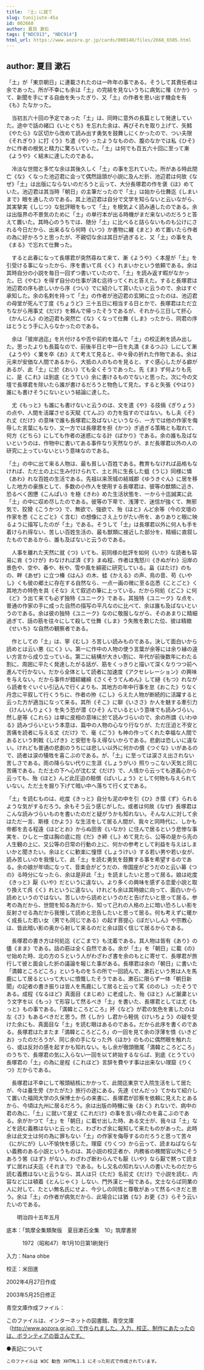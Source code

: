 ```yaml
---
title: 『土』に就て
slug: tunijiute-45a
id: 002668
author: 夏目 漱石
tags: ["NDC913", "NDC914"]
html_url: https://www.aozora.gr.jp/cards/000148/files/2668_6505.html
---
```


## author: 夏目 漱石

「土」が「東京朝日」に連載されたのは一昨年の事である。そうして其責任者は余であった。所が不幸にも余は「土」の完結を見ないうちに病気に罹《かか》って、新聞を手にする自由を失ったぎり、又「土」の作者を思い出す機会を有《も》たなかった。

　当初五六十回の予定であった「土」は、同時に意外の長篇として発達していた。途中で話の緒口《いとぐち》を忘れた余は、再びそれを取り上げて、矢鱈《やたら》な区切から改めて読み出す勇気を鼓舞しにくかったので、つい夫限《それぎり》に打《う》ち遣《や》ったようなものの、腹のなかでは私《ひそ》かに作者の根気と精力に驚ろいていた。「土」は何でも百五六十回に至って漸《ようや》く結末に達したのである。

　冷淡な世間と多忙な余は其後久しく「土」の事を忘れていた。所がある時此間亡《な》くなった池辺君に会って偶然話頭が小説に及んだ折、池辺君は何故《なぜ》「土」は出版にならないのだろうと云って、大分長塚君の作を褒《ほ》めていた。池辺君は其当時「朝日」の主筆だったので「土」は始から仕舞迄《しまいまで》眼を通したのである。其上池辺君は自分で文学を知らないと云いながら、其実摯実《しじつ》な批評眼をもって「土」を根気よく読み通したのである。余は出版界の不景気のために「土」の単行本が出る時機がまだ来ないのだろうと答えて置いた。其時心のうちでは、随分「土」に比べると詰らないものも公けにされる今日だから、出来るなら何時《いつ》か書物に纏《まと》めて置いたら作者の為に好かろうと思ったが、不親切な余は其日が過ぎると、又「土」の事を丸《まる》で忘れて仕舞った。

　すると此春になって長塚君が突然尋ねて来て、漸《ようや》く本屋が「土」を引受ける事になったから、序を書いて呉《く》れまいかという依頼である。余は其時自分の小説を毎日一回ずつ書いていたので、「土」を読み返す暇がなかった。已《やむ》を得ず自分の仕事が済む迄待ってくれと答えた。すると長塚君は池辺君の序も欲しいから序《つい》でに紹介して貰いたいと云うので、余はすぐ承知した。余の名刺を持って「土」の作者が池辺君の玄関に立ったのは、池辺君の母堂が死んで丁度《ちょうど》三十五日に相当する日とかで、長塚君はただ立ちながら用事丈《だけ》を頼んで帰ったそうであるが、それから三日して肝心《かんじん》の池辺君も突然亡《な》くなって仕舞《しま》ったから、同君の序はとうとう手に入らなかったのである。

　余は「彼岸過迄」を片付けるや否や前約を踏んで「土」の校正刷を読み出した。思ったよりも長篇なので、前後半日と中一日を丸潰《まるつぶ》しにして漸《ようや》く業を卒《お》えて考えて見ると、中々骨の折れた作物である。余は元来が安価な人間であるから、大抵の人のものを見ると、すぐ感心したがる癖があるが、此「土」に於《おい》ても全くそうであった。先《ま》ず何よりも先に、是《これ》は到底《とうてい》余に書けるものでないと思った。次に今の文壇で長塚君を除いたら誰が書けるだろうと物色して見た。すると矢張《やはり》誰にも書けそうにないという結論に達した。

　尤《もっと》も誰にも書けないと云うのは、文を遣《や》る技倆《ぎりょう》の点や、人間を活躍させる天賦《てんぷ》の力を指すのではない。もし夫《そ》れ丈《だけ》の意味で誰も長塚君に及ばないというなら、一方では他の作家を侮辱した言葉にもなり、又一方では長塚君を担《かつ》ぎ過ぎる策略とも取れて、何方《どちら》にしても作者の迷惑になる計《ばかり》である。余の誰も及ばないというのは、作物中に書いてある事件なり天然なりが、まだ長塚君以外の人の研究に上っていないという意味なのである。

「土」の中に出て来る人物は、最も貧しい百姓である。教育もなければ品格もなければ、ただ土の上に生み付けられて、土と共に生長した蛆《うじ》同様に憐《あわ》れな百姓の生活である。先祖以来茨城の結城郡《ゆうきぐん》に居を移した地方の豪族として、多数の小作人を使用する長塚君は、彼等の獣類に近き、恐るべく困憊《こんぱい》を極《きわ》めた生活状態を、一から十迄誠実に此「土」の中に収め尽したのである。彼等の下卑で、浅薄で、迷信が強くて、無邪気で、狡猾《こうかつ》で、無欲で、強欲で、殆《ほと》んど余等（今の文壇の作家を悉《ことごと》く含む）の想像にさえ上りがたい所を、ありありと眼に映るように描写したのが「土」である。そうして「土」は長塚君以外に何人も手を着けられ得ない、苦しい百姓生活の、最も獣類に接近した部分を、精細に直叙したものであるから、誰も及ばないと云うのである。

　人事を離れた天然に就《つ》いても、前同様の批評を如何《いか》な読者も容易に肯《うけが》わなければ済《す》まぬ程、作者は鬼怒川《きぬがわ》沿岸の景色や、空や、春や、秋や、雪や風を綿密に研究している。畠《はたけ》のもの、畔《あぜ》に立つ榛《はん》の木、蛙《かえる》の声、鳥の音、苟《いやし》くも彼の郷土に存在する自然なら、一点一画の微に至る迄悉《ことごと》く其地方の特色を具《そな》えて叙述の筆に上っている。だから何処《どこ》に何《ど》う出て来ても必ず独特《ユニーク》である。其独特《ユニーク》な点を、普通の作家の手に成った自然の描写の平凡なのに比べて、余は誰も及ばないというのである。余は彼の独特《ユニーク》なのに敬服しながら、そのあまりに精細過ぎて、話の筋を往々にして殺して仕舞《しま》う失敗を歎じた位、彼は精緻《せいち》な自然の観察者である。

　作としての「土」は、寧《むし》ろ苦しい読みものである。決して面白いから読めとは云い悪《にく》い。第一に作中の人物の使う言葉が余等には余り縁の遠い方言から成り立っている。第二に結構が大きい割に、年代が前後数年にわたる割に、周囲に平たく発達したがる話が、筋をくっきりと描いて深くなりつつ前へ進んで行かない。だから全体として読者に加速度《アクセレレーション》の興味を与えない。だから事件が錯綜纏綿《さくそうてんめん》して縺《もつ》れながら読者をぐいぐい引込んで行くよりも、其地方の年中行事を怠《おこた》りなく丹念に平叙して行くうちに、作者の拵《こし》らえた人物が断続的に活躍すると云った方が適当になって来る。其所《そこ》に聊《いささ》か人を魅する牽引力《けんいんりょく》を失う恐が潜《ひそ》んでいるという意味でも読みづらい。然し是等《これら》は単に皮相の意味に於て読みづらいので、余の所謂《いわゆる》読みづらいという本意は、篇中の人物の心なり行なりが、ただ圧迫と不安と苦痛を読者に与える丈《だけ》で、毫《ごう》も神の作ってくれた幸福な人間であるという刺戟《しげき》と安慰を与え得ないからである。悲劇は恐しいに違ない。けれども普通の悲劇のうちには悲しい以外に何かの償《つぐな》いがあるので、読者は涙の犠牲を喜こぶのである。が、「土」に至っては涙さえ出されない苦しさである。雨の降らない代りに生涯《しょうがい》照りっこない天気と同じ苦痛である。ただ土の下へ心が沈む丈《だけ》で、人情から云っても道義心から云っても、殆《ほと》んど此圧迫の賠償《ばいしょう》として何物も与えられていない。ただ土を掘り下げて暗い中へ落ちて行く丈である。

「土」を読むものは、屹度《きっと》自分も泥の中を引《ひ》き摺《ず》られるような気がするだろう。余もそう云う感じがした。或者は何故《なぜ》長塚君はこんな読みづらいものを書いたのだと疑がうかも知れない。そんな人に対して余はただ一言、斯様《かよう》な生活をして居る人間が、我々と同時代に、しかも帝都を去る程遠《ほどとお》からぬ田舎《いなか》に住んで居るという悲惨な事実を、ひしと一度は胸の底に抱《だ》き締《し》めて見たら、公等の是から先の人生観の上に、又公等の日常の行動の上に、何かの参考として利益を与えはしまいかと聞きたい。余はとくに歓楽に憧憬《しょうけい》する若い男や若い女が、読み苦しいのを我慢して、此「土」を読む勇気を鼓舞する事を希望するのである。余の娘が年頃になって、音楽会がどうだの、帝国座がどうだのと云い募《つの》る時分になったら、余は是非此「土」を読ましたいと思って居る。娘は屹度《きっと》厭《いや》だというに違ない。より多くの興味を感ずる恋愛小説と取り換えて呉《く》れというに違ない。けれども余は其時娘に向って、面白いから読めというのではない。苦しいから読めというのだと告げたいと思って居る。参考の為だから、世間を知る為だから、知って己れの人格の上に暗い恐ろしい影を反射させる為だから我慢して読めと忠告したいと思って居る。何も考えずに暖かく成長した若い女（男でも同じである）の起す菩提心《ぼだいしん》や宗教心は、皆此暗い影の奥から射して来るのだと余は固く信じて居るからである。

　長塚君の書き方は何処迄《どこまで》も沈着である。其人物は皆有《あり》の儘《まま》である。話の筋は全く自然である。余が「土」を「朝日」に載《の》せ始めた時、北の方のＳという人がわざわざ書を余のもとに寄せて、長塚君が旅行して彼と面会した折の議論を報じた事がある。長塚君は余の「朝日」に書いた「満韓ところどころ」というものをＳの所で一回読んで、漱石という男は人を馬鹿にして居るといって大いに憤慨したそうである。漱石に限らず一体「朝日新聞」の記者の書き振りは皆人を馬鹿にして居ると云って罵《ののし》ったそうである。成程《なるほど》真面目《まじめ》に老成した、殆《ほと》んど厳粛という文字を以《もっ》て形容して然るべき「土」を書いた、長塚君としては尤《もっと》もの事である。「満韓ところどころ」抔《など》が君の気色を害したのは左《さ》もあるべきだと思う。然《しか》し君から軽佻《けいちょう》の疑を受けた余にも、真面目な「土」を読む眼はあるのである。だから此序を書くのである。長塚君はたまたま「満韓ところどころ」の一回を見て余の浮薄を憤《いきどお》ったのだろうが、同じ余の手になった外《ほか》のものに偶然眼を触れたら、或は反対の感を起すかも知れない。もし余が徹頭徹尾「満韓ところどころ」のうちで、長塚君の気に入らない一回を以て終始するならば、到底《とうてい》長塚君の「土」の為に是程《これほど》言辞を費やす事は出来ない理窟《りくつ》だからである。

　長塚君は不幸にして喉頭結核にかかって、此間迄東京で入院生活をして居たが、今は養生旁《かたがた》旅行の途にある。先達《せんだっ》てかねて紹介して置いた福岡大学の久保博士からの来書に、長塚君が診察を依頼に見えたとあるから、今頃は九州に居るだろう。余は出版の時機に後《おく》れないで、病中の君の為に、「土」に就いて是丈《これだけ》の事を言い得たのを喜こぶのである。余がかつて「土」を「朝日」に載せ出した時、ある文士が、我々は「土」などを読む義務はないと云ったと、わざわざ余に報知して来たものがあった。此時余は此文士は何の為に罪もない「土」の作家を侮辱するのだろうと思って苦々《にがにが》しい不愉快を感じた。理窟《りくつ》から云って、読まねばならない義務のある小説というものは、其小説の校正者か、内務省の検閲官以外にそうあろう筈《はず》がない。わざわざ断わらんでも厭《いや》なら厭で黙って読まずに居れば夫迄《それまで》である。もし又名の知れない人の書いたものだから読む義務はないと云うなら、其人は只《ただ》名前丈《だけ》で小説を読む、内容などには頓着《とんじゃく》しない、門外漢と一般である。文士ならば同業の人に対して、たとい無名氏にせよ、今少しの同情と尊敬があって然るべきだと思う。余は「土」の作者が病気だから、此場合には猶《な》お更《さ》らそう云いたいのである。

　　明治四十五年五月













底本：「筑摩全集類聚版　夏目漱石全集　10」筑摩書房　


　　　1972（昭和47）年1月10日第1刷発行

入力：Nana ohbe

校正：米田進

2002年4月27日作成

2003年5月25日修正

青空文庫作成ファイル：

このファイルは、インターネットの図書館、青空文庫（http://www.aozora.gr.jp/）で作られました。入力、校正、制作にあたったのは、ボランティアの皆さんです。









●表記について


	このファイルは W3C 勧告 XHTML1.1 にそった形式で作成されています。